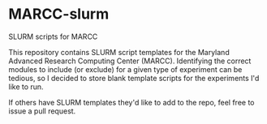 # MARCC-slurm
SLURM scripts for MARCC

This repository contains SLURM script templates for the Maryland Advanced Research Computing Center (MARCC). Identifying the correct modules to include (or exclude) for a given type of experiment can be tedious, so I decided to store blank template scripts for the experiments I'd like to run. 

If others have SLURM templates they'd like to add to the repo, feel free to issue a pull request.
